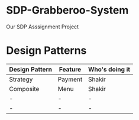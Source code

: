 # SDP-Grabberoo-System
Our SDP Asssignment Project

# Design Patterns
| Design Pattern   | Feature      | Who's doing it   |
|------------------|--------------|------------------|
| Strategy         | Payment      | Shakir           |
| Composite        | Menu         | Shakir           |
| -                | -            | -                |
| -                | -            | -                |
